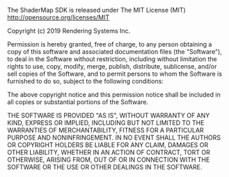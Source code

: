 The ShaderMap SDK is released under The MIT License (MIT)
http://opensource.org/licenses/MIT

Copyright (c) 2019 Rendering Systems Inc.

Permission is hereby granted, free of charge, to any person 
obtaining a copy of this software and associated documentation 
files (the "Software"), to deal	in the Software without 
restriction, including without limitation the rights to use, 
copy, modify, merge, publish, distribute, sublicense, and/or 
sell copies of the Software, and to permit persons to whom the 
Software is	furnished to do so, subject to the following 
conditions:

The above copyright notice and this permission notice shall be 
included in	all copies or substantial portions of the Software.

THE SOFTWARE IS PROVIDED "AS IS", WITHOUT WARRANTY OF ANY KIND, 
EXPRESS OR IMPLIED, INCLUDING BUT NOT LIMITED TO THE WARRANTIES 
OF MERCHANTABILITY,	FITNESS FOR A PARTICULAR PURPOSE AND 
NONINFRINGEMENT. IN NO EVENT SHALL THE AUTHORS OR COPYRIGHT 
HOLDERS BE LIABLE FOR ANY CLAIM, DAMAGES OR OTHER LIABILITY, 
WHETHER IN AN ACTION OF CONTRACT, TORT OR OTHERWISE, ARISING 
FROM, OUT OF OR IN CONNECTION WITH THE SOFTWARE OR THE USE OR 
OTHER DEALINGS IN THE SOFTWARE.
